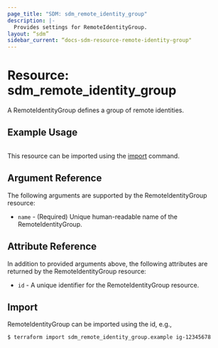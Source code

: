 ```yaml
---
page_title: "SDM: sdm_remote_identity_group"
description: |-
  Provides settings for RemoteIdentityGroup.
layout: “sdm”
sidebar_current: “docs-sdm-resource-remote-identity-group"
---
```

# Resource: sdm_remote_identity_group

A RemoteIdentityGroup defines a group of remote identities.
## Example Usage

```hcl

```
This resource can be imported using the [import](https://www.terraform.io/docs/cli/commands/import.html) command.

## Argument Reference
The following arguments are supported by the RemoteIdentityGroup resource:
* `name` - (Required) Unique human-readable name of the RemoteIdentityGroup.
## Attribute Reference
In addition to provided arguments above, the following attributes are returned by the RemoteIdentityGroup resource:
* `id` - A unique identifier for the RemoteIdentityGroup resource.
## Import
RemoteIdentityGroup can be imported using the id, e.g.,

```
$ terraform import sdm_remote_identity_group.example ig-12345678
```
